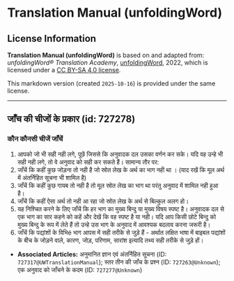 # Translation Manual (unfoldingWord)

## License Information

**Translation Manual (unfoldingWord)** is based on and adapted from: _unfoldingWord® Translation Academy_, [unfoldingWord](https://unfoldingword.org/utw), 2022, which is licensed under a [CC BY-SA 4.0 license](https://creativecommons.org/licenses/by-sa/4.0/legalcode.en).

This markdown version (created `2025-10-16`) is provided under the same license.



--------------------------------

## जाँच की चीजों के प्रकार (id: 727278)

### कौन कौनसी चीजें जाँचें

1. आपको जो भी सही नही लगे, पूछें जिससे कि अनुवादक दल उसका वर्णन कर सके। यदि वह उन्हे भी सही नही लगे, तो वे अनुवाद को सही कर सकते हैं। सामान्य तौर पर:
2. जाँचें कि कहीं कुछ जोड़ना तो नही है जो स्रोत लेख के अर्थ का भाग नही था । (याद रखें कि मूल अर्थ में अंतर्निहित सूचना भी शामिल है)
3. जाँचें कि कहीं कुछ गायब तो नही है तो मूल स्रोत लेख का भाग था परंतु अनुवाद में शामिल नही हुआ है।
4. जाँचें कि कहीं ऐसा अर्थ तो नही आ रहा जो स्रोत लेख के अर्थ से बिल्कुल अलग हो।
5. यह निश्चित करने के लिए जाँचें कि हर भाग का मुख्य बिन्दु या मुख्य विषय स्पष्ट है। अनुवादक दल से एक भाग का सार कहने को कहें और देखें कि वह स्पष्ट है या नही। यदि आप किसी छोटे बिन्दु को मुख्य बिन्दु के रूप में लेते हैं तो उन्हे उस भाग के अनुवाद में आवश्यक बदलाव करना जरूरी है।
6. जाँचें कि पद्यांशों के विभिé भाग आपस में सही तरीके से जुडे़ हैं \- अर्थात लक्षित भाषा में बाइबल पद्यांशों के बीच के जोड़ने वाले, कारण, जोड़, परिणाम, सारांश इत्यादि तथ्य सही तरीके से जुड़े हों।

* **Associated Articles:** अनुमानित ज्ञान एवं अंतर्निहित सूचना (ID: `727317@UWTranslationManual`); स्तर तीन की जाँच के प्रश्न (ID: `727263@Unknown`); एक अनुवाद को जाँचने के कदम (ID: `727277@Unknown`)

